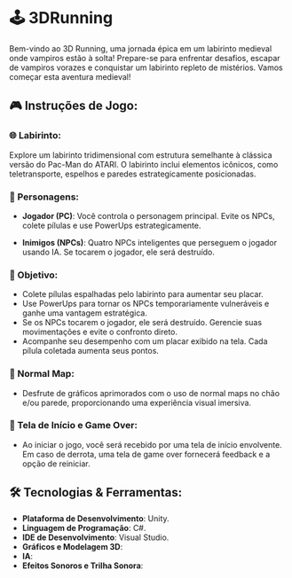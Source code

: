 # 🕹️ 3DRunning

Bem-vindo ao 3D Running, uma jornada épica em um labirinto medieval onde vampiros estão à solta! Prepare-se para enfrentar desafios, escapar de vampiros vorazes e conquistar um labirinto repleto de mistérios. Vamos começar esta aventura medieval!

## 🎮 Instruções de Jogo:

### 🌐 Labirinto:

Explore um labirinto tridimensional com estrutura semelhante à clássica versão do Pac-Man do ATARI. O labirinto inclui elementos icônicos, como teletransporte, espelhos e paredes estrategicamente posicionadas.

### 👻 Personagens:

- **Jogador (PC)**: Você controla o personagem principal. Evite os NPCs, colete pílulas e use PowerUps estrategicamente.

- **Inimigos (NPCs)**: Quatro NPCs inteligentes que perseguem o jogador usando IA. Se tocarem o jogador, ele será destruído.

### 🍬 Objetivo:

- Colete pílulas espalhadas pelo labirinto para aumentar seu placar.
- Use PowerUps para tornar os NPCs temporariamente vulneráveis e ganhe uma vantagem estratégica.
- Se os NPCs tocarem o jogador, ele será destruído. Gerencie suas movimentações e evite o confronto direto.
- Acompanhe seu desempenho com um placar exibido na tela. Cada pílula coletada aumenta seus pontos.

### 🌌 Normal Map:

- Desfrute de gráficos aprimorados com o uso de normal maps no chão e/ou parede, proporcionando uma experiência visual imersiva.

### 🚀 Tela de Início e Game Over:

- Ao iniciar o jogo, você será recebido por uma tela de início envolvente. Em caso de derrota, uma tela de game over fornecerá feedback e a opção de reiniciar.

## 🛠️ Tecnologias & Ferramentas:

- **Plataforma de Desenvolvimento**: Unity.
- **Linguagem de Programação**: C#.
- **IDE de Desenvolvimento**: Visual Studio.
- **Gráficos e Modelagem 3D**: 
- **IA**: 
- **Efeitos Sonoros e Trilha Sonora**: 
